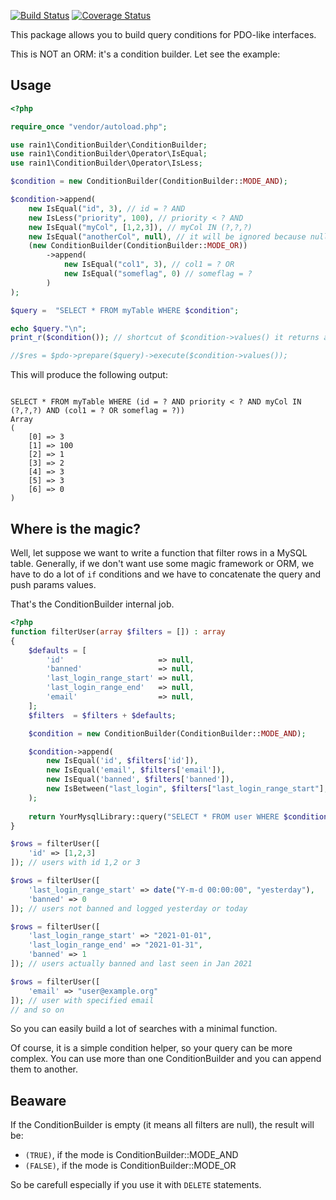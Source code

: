 [![Build Status](https://travis-ci.org/LucaRainone/condition-builder.svg?branch=master)](https://travis-ci.org/LucaRainone/conditionbuilder)
[![Coverage Status](https://coveralls.io/repos/github/LucaRainone/conditionbuilder/badge.svg?branch=master)](https://coveralls.io/github/LucaRainone/conditionbuilder?branch=master)

This package allows you to build query conditions for PDO-like interfaces.

This is NOT an ORM: it's a condition builder. Let see the example:

## Usage

```php
<?php

require_once "vendor/autoload.php";

use rain1\ConditionBuilder\ConditionBuilder;
use rain1\ConditionBuilder\Operator\IsEqual;
use rain1\ConditionBuilder\Operator\IsLess;

$condition = new ConditionBuilder(ConditionBuilder::MODE_AND);

$condition->append(
	new IsEqual("id", 3), // id = ? AND
	new IsLess("priority", 100), // priority < ? AND
	new IsEqual("myCol", [1,2,3]), // myCol IN (?,?,?)
	new IsEqual("anotherCol", null), // it will be ignored because null value
	(new ConditionBuilder(ConditionBuilder::MODE_OR))
		->append(
			new IsEqual("col1", 3), // col1 = ? OR
			new IsEqual("someflag", 0) // someflag = ?
		)
);

$query =  "SELECT * FROM myTable WHERE $condition";

echo $query."\n";
print_r($condition()); // shortcut of $condition->values() it returns an array with all values

//$res = $pdo->prepare($query)->execute($condition->values());

```

This will produce the following output:

```

SELECT * FROM myTable WHERE (id = ? AND priority < ? AND myCol IN (?,?,?) AND (col1 = ? OR someflag = ?))
Array
(
    [0] => 3
    [1] => 100
    [2] => 1
    [3] => 2
    [4] => 3
    [5] => 3
    [6] => 0
)

```

## Where is the magic?

Well, let suppose we want to write a function that filter rows in a MySQL table. Generally, if we don't want use some magic
framework or ORM, we have to do a lot of `if` conditions and we have to concatenate the query and push params values.

That's the ConditionBuilder internal job.

```php
<?php
function filterUser(array $filters = []) : array
{
    $defaults = [
        'id'                     => null,
        'banned'                 => null,
        'last_login_range_start' => null,
        'last_login_range_end'   => null,
        'email'                  => null,
    ];
    $filters  = $filters + $defaults;

    $condition = new ConditionBuilder(ConditionBuilder::MODE_AND);

    $condition->append(
        new IsEqual('id', $filters['id']),
        new IsEqual('email', $filters['email']),
        new IsEqual('banned', $filters['banned']),
        new IsBetween("last_login", $filters["last_login_range_start"], $filters["last_login_range_end"])
    );
    
    return YourMysqlLibrary::query("SELECT * FROM user WHERE $condition", $condition());
}

$rows = filterUser([
    'id' => [1,2,3]
]); // users with id 1,2 or 3 

$rows = filterUser([
    'last_login_range_start' => date("Y-m-d 00:00:00", "yesterday"),
    'banned' => 0
]); // users not banned and logged yesterday or today

$rows = filterUser([
    'last_login_range_start' => "2021-01-01",
    'last_login_range_end' => "2021-01-31",
    'banned' => 1
]); // users actually banned and last seen in Jan 2021

$rows = filterUser([
    'email' => "user@example.org"
]); // user with specified email
// and so on

```

So you can easily build a lot of searches with a minimal function.

Of course, it is a simple condition helper, so your query can be more complex. You can use more than one 
ConditionBuilder and you can append them to another.

## Beaware

If the ConditionBuilder is empty (it means all filters are null), the result will be:

- `(TRUE)`, if the mode is ConditionBuilder::MODE_AND
- `(FALSE)`, if the mode is ConditionBuilder::MODE_OR

So be carefull especially if you use it with `DELETE` statements.